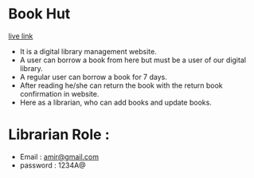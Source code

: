 # Book Hut

[live link](https://book-hut-digital-library.netlify.app)

* It is a digital library management website.
* A user can borrow a book from here but must be a user of our digital library.
* A regular user can borrow a book for 7 days.
* After reading he/she can return the book with the return book confirmation in website.
* Here as a librarian, who can add books and update books.

# Librarian Role :
- Email : amir@gmail.com
- password : 1234A@